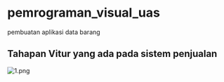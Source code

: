 # pemrograman_visual_uas
pembuatan aplikasi data barang

## Tahapan Vitur yang ada pada sistem penjualan 
![1.png](ss/1.png)


